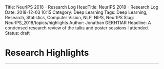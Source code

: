 Title: NeurIPS 2018 - Research Log
HeadTitle: NeurIPS 2018 - Research Log
Date: 2018-12-03 10:15
Category: Deep Learning
Tags: Deep Learning, Research, Statistics, Computer Vision, NLP, NIPS, NeurIPS
Slug: NeurIPS_2018/topics/highlights
Author: Jonathan DEKHTIAR
Headline: A condensed research review of the talks and poster sessions I attended.
Status: draft

# Research Highlights
---------------------
